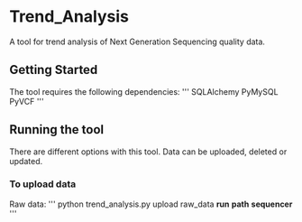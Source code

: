 # Trend_Analysis

A tool for trend analysis of Next Generation Sequencing quality data.

## Getting Started 
The tool requires the following dependencies:
'''
SQLAlchemy
PyMySQL
PyVCF
'''

## Running the tool
There are different options with this tool.
Data can be uploaded, deleted or updated.

### To upload data
Raw data:
'''
python trend_analysis.py upload raw_data **run** **path** **sequencer**
'''

